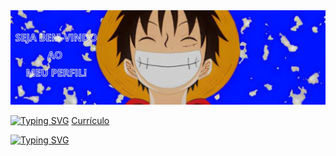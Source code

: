 <img src="foto_luffy.jpg"/>

<a href="https://git.io/typing-svg"><img src="https://readme-typing-svg.demolab.com?font=Chela+One&pause=1000&color=19ABFF&random=false&width=435&lines=Para+mais+informa%C3%A7%C3%B5es+meu+curr%C3%ADculo+abaixo!" alt="Typing SVG" /></a>
<a href="Currículo.v1.pdf" dowload="Currículo" type="application/pdf">Currículo</a>

<a href="https://git.io/typing-svg"><img src="https://readme-typing-svg.demolab.com?font=Chela+One&duration=5500&pause=100&color=19ABFF&random=false&width=435&lines=Sou+desenvolvedor+Front-End!;Estudando+para+ser+Full-Stack!" alt="Typing SVG" /></a>
